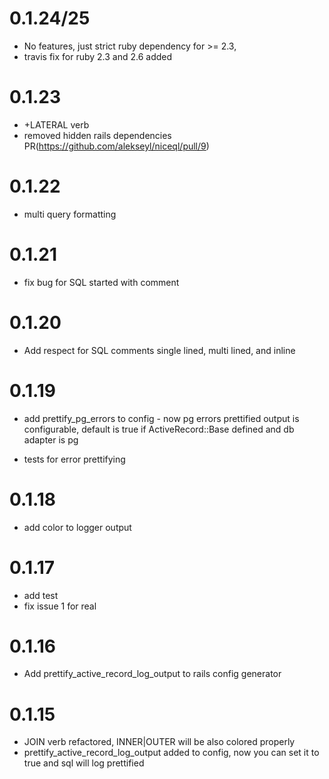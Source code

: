 # 0.1.24/25

* No features, just strict ruby dependency for >= 2.3,
* travis fix for ruby 2.3 and 2.6 added

# 0.1.23
 * +LATERAL verb
 * removed hidden rails dependencies PR(https://github.com/alekseyl/niceql/pull/9)
 
# 0.1.22
 * multi query formatting 

# 0.1.21
 * fix bug for SQL started with comment 
 
# 0.1.20
 * Add respect for SQL comments single lined, multi lined, and inline
 
# 0.1.19
 * add prettify_pg_errors to config - now pg errors prettified output is configurable, 
   default is true if ActiveRecord::Base defined and db adapter is pg 
 
 * tests for error prettifying 

# 0.1.18
 * add color to logger output
 
# 0.1.17
 * add test 
 * fix issue 1 for real
 
# 0.1.16
* Add prettify_active_record_log_output to rails config generator

# 0.1.15
* JOIN verb refactored, INNER|OUTER will be also colored properly
* prettify_active_record_log_output added to config, now you can set it to true 
  and sql will log prettified
